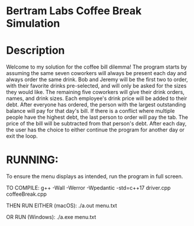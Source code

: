 # Bertram Labs Coffee Break Simulation

# Description
Welcome to my solution for the coffee bill dilemma! The program starts by assuming the same seven coworkers will always be present each day and always order the same drink. Bob and Jeremy will be the first two to order, with their favorite drinks pre-selected, and will only be asked for the sizes they would like. The remaining five coworkers will give their drink orders, names, and drink sizes. Each employee's drink price will be added to their debt. After everyone has ordered, the person with the largest outstanding balance will pay for that day's bill. If there is a conflict where multiple people have the highest debt, the last person to order will pay the tab. The price of the bill will be subtracted from that person's debt. After each day, the user has the choice to either continue the program for another day or exit the loop.

# RUNNING:
To ensure the menu displays as intended, run the program in full screen.

TO COMPILE:
g++ -Wall -Werror -Wpedantic -std=c++17 driver.cpp coffeeBreak.cpp

THEN RUN EITHER (macOS): 
./a.out menu.txt

OR RUN (Windows): 
./a.exe menu.txt